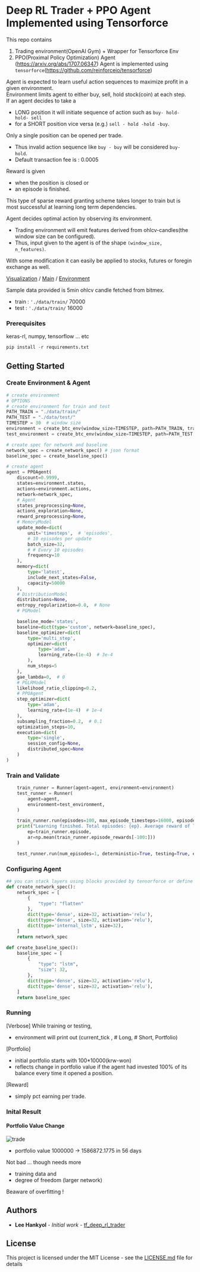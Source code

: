 # Deep RL Trader + PPO Agent Implemented using Tensorforce

This repo contains 
1. Trading environment(OpenAI Gym) + Wrapper for Tensorforce Env 
2. PPO(Proximal Policy Optimization) Agent (https://arxiv.org/abs/1707.06347)
Agent is implemented using `tensorforce`(https://github.com/reinforceio/tensorforce)     
  
Agent is expected to learn useful action sequences to maximize profit in a given environment.  
Environment limits agent to either buy, sell, hold stock(coin) at each step.  
If an agent decides to take a   
* LONG position it will initiate sequence of action such as `buy- hold- hold- sell`    
* for a SHORT position vice versa (e.g.) `sell - hold -hold -buy`.    

Only a single position can be opened per trade. 
* Thus invalid action sequence like `buy - buy` will be considered `buy- hold`.   
* Default transaction fee is : 0.0005  

Reward is given
* when the position is closed or
* an episode is finished.   
  
This type of sparse reward granting scheme takes longer to train but is most successful at learning long term dependencies.  

Agent decides optimal action by observing its environment.  
* Trading environment will emit features derived from ohlcv-candles(the window size can be configured). 
* Thus, input given to the agent is of the shape `(window_size, n_features)`.  

With some modification it can easily be applied to stocks, futures or foregin exchange as well.

[Visualization](https://github.com/miroblog/tf_deep_rl_trader/blob/master/visualize_info.ipynb) / [Main](https://github.com/miroblog/tf_deep_rl_trader/blob/master/ppo_trader.py) / [Environment](https://github.com/miroblog/tf_deep_rl_trader/blob/master/env/TFTraderEnv.py)

Sample data provided is 5min ohlcv candle fetched from bitmex.
* train : `'./data/train/` 70000
* test : `'./data/train/` 16000

### Prerequisites

keras-rl, numpy, tensorflow ... etc

```python
pip install -r requirements.txt

```

## Getting Started 

### Create Environment & Agent
```python
# create environment
# OPTIONS
# create environment for train and test
PATH_TRAIN = "./data/train/"
PATH_TEST = "./data/test/"
TIMESTEP = 30  # window size
environment = create_btc_env(window_size=TIMESTEP, path=PATH_TRAIN, train=True)
test_environment = create_btc_env(window_size=TIMESTEP, path=PATH_TEST, train=False)

# create spec for network and baseline
network_spec = create_network_spec() # json format
baseline_spec = create_baseline_spec()

# create agent
agent = PPOAgent(
    discount=0.9999,
    states=environment.states,
    actions=environment.actions,
    network=network_spec,
    # Agent
    states_preprocessing=None,
    actions_exploration=None,
    reward_preprocessing=None,
    # MemoryModel
    update_mode=dict(
        unit='timesteps',  # 'episodes',
        # 10 episodes per update
        batch_size=32,
        # # Every 10 episodes
        frequency=10
    ),
    memory=dict(
        type='latest',
        include_next_states=False,
        capacity=50000
    ),
    # DistributionModel
    distributions=None,
    entropy_regularization=0.0,  # None
    # PGModel

    baseline_mode='states',
    baseline=dict(type='custom', network=baseline_spec),
    baseline_optimizer=dict(
        type='multi_step',
        optimizer=dict(
            type='adam',
            learning_rate=(1e-4)  # 3e-4
        ),
        num_steps=5
    ),
    gae_lambda=0,  # 0
    # PGLRModel
    likelihood_ratio_clipping=0.2,
    # PPOAgent
    step_optimizer=dict(
        type='adam',
        learning_rate=(1e-4)  # 1e-4
    ),
    subsampling_fraction=0.2,  # 0.1
    optimization_steps=10,
    execution=dict(
        type='single',
        session_config=None,
        distributed_spec=None
    )
)

```

### Train and Validate
```python
    train_runner = Runner(agent=agent, environment=environment)
    test_runner = Runner(
        agent=agent,
        environment=test_environment,
    )

    train_runner.run(episodes=100, max_episode_timesteps=16000, episode_finished=episode_finished)
    print("Learning finished. Total episodes: {ep}. Average reward of last 100 episodes: {ar}.".format(
        ep=train_runner.episode,
        ar=np.mean(train_runner.episode_rewards[-100:]))
    )

    test_runner.run(num_episodes=1, deterministic=True, testing=True, episode_finished=print_simple_log)
```

### Configuring Agent
```python
## you can stack layers using blocks provided by tensorforce or define ur own...
def create_network_spec():
    network_spec = [
        {
            "type": "flatten"
        },
        dict(type='dense', size=32, activation='relu'),
        dict(type='dense', size=32, activation='relu'),
        dict(type='internal_lstm', size=32),
    ]
    return network_spec

def create_baseline_spec():
    baseline_spec = [
        {
            "type": "lstm",
            "size": 32,
        },
        dict(type='dense', size=32, activation='relu'),
        dict(type='dense', size=32, activation='relu'),
    ]
    return baseline_spec
```

### Running 
[Verbose] While training or testing, 
* environment will print out (current_tick , # Long, # Short, Portfolio)
  
[Portfolio]  
* initial portfolio starts with 100*10000(krw-won)     
* reflects change in portfolio value if the agent had invested 100% of its balance every time it opened a position.       
  
[Reward] 
* simply pct earning per trade.    

### Inital Result

#### Portfolio Value Change
![trade](https://github.com/miroblog/tf_deep_rl_trader/blob/master/portfolio_change.png)  

* portfolio value 1000000 -> 1586872.1775 in 56 days

Not bad ... though needs more 
* training data and 
* degree of freedom  (larger network)
  
Beaware of overfitting ! 

## Authors

* **Lee Hankyol** - *Initial work* - [tf_deep_rl_trader](https://github.com/miroblog/tf_deep_rl_trader)

## License

This project is licensed under the MIT License - see the [LICENSE.md](LICENSE.md) file for details
